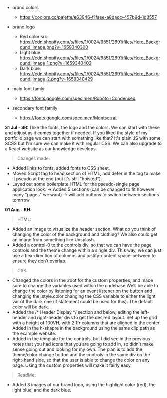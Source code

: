 - brand colors
    - https://coolors.co/palette/e63946-f1faee-a8dadc-457b9d-1d3557

- brand logo
    - Red color src: https://cdn.shopify.com/s/files/1/0024/9551/2691/files/Hero_Background_Image.png?v=1659340300
    - Light blue: https://cdn.shopify.com/s/files/1/0024/9551/2691/files/Hero_Background_Image_1.png?v=1659340402
    - Dark blue: https://cdn.shopify.com/s/files/1/0024/9551/2691/files/Hero_Background_Image_2.png?v=1659340429

- main font famly
    - https://fonts.google.com/specimen/Roboto+Condensed

- secondary font family
    - https://fonts.google.com/specimen/Montserrat

**31 Jul - SR:**
I like the fonts, the logo and the colors. We can start with these and adjust as it comes together if needed. If you liked the style of my portfolio page we can start with something like that? It's plain JS with some SCSS but I'm sure we can make it with regular CSS. We can also upgrade to a React website as our knowledge develops.

> Changes made:
- Added links to fonts, added fonts to CSS sheet.
- Moved Script tag to head section of HTML, add defer in the tag to make it pseudo at the end (but it's still "hoisted").
- Layed out some boilerplate HTML for the pseudo-single page application look.
 -> Added 5 sections (can be changed to fit however many "pages" we want)
 -> will add buttons to swtich between sections tomrrow


 **01 Aug - KH:**
 > HTML:
- Added an image to visualize the header section. What do you think of changing the color of the background and clothing? We also could get an image from something like Unsplash. 
- Added a control-0 to the controls div, so that we can have the page controls and the theme change within a single div. This way, we can just use a flex-direction of columns and justify-content space-between to ensure they don’t overlap.

> CSS:
- Changed the colors in the :root for the custom properties, and made sure to change the variables used within the codebase.We’ll be able to change the color by listening for an event listener on the button and changing the .style.color changing the CSS variable to either the light var of the dark one (if statement could be used for this). The default color will be dark. 
- Added the /* Header Display */ section and below, editing the left-header and right-header divs to get the desired layout. Set up the grid with a height of 100VH, with 2 1fr columns that are alighed in the center. Added in the h-shapre in the background using the same clip path as the example website. 
- Added in the template for the controls, but I did see in the previous notes that you had icons that you are going to add in, so didn’t make sense going out and looking for my own. The plan is to add the theme/color change button and the controls in the same div on the right-hand side, so that the user is able to change the color on any page. Using the custom properties will make it fairly easy. 

> ReadMe:
- Added 3 images of our brand logo, using the highlight color (red), the light blue, and the dark blue. 
